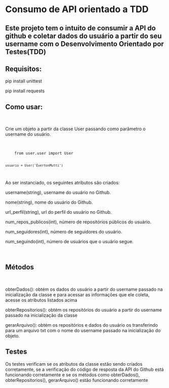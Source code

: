 <h1>Consumo de API orientado a TDD</h1>
<h2>Este projeto tem o intuito de consumir a API do github e coletar dados do usuário a partir do seu username com o Desenvolvimento Orientado por Testes(TDD)</h2>

<h2>Requisitos:</h2>
<p>pip install unittest</p>
<p>pip install requests </p>

<h2>Como usar:</h2>
<br>
<p>Crie um objeto a partir da classe User passando como parâmetro o username do usuário.</p>
<br>
<code>
    from user.user import User
    
    usuario = User('EvertonMutti')
</code>
<p>Ao ser instanciado, os seguintes atributos são criados:</p>
<p>username(string), username do usuário no Github.</p>
<p>nome(string), nome do usuário do Github.</p>
<p>url_perfil(string), url do perfil do usuário no Github.</p>
<p>num_repos_publicos(int), número de repositórios públicos do usuário.</p>
<p>num_seguidores(int), número de seguidores do usuário.</p>
<p>num_seguindo(int), número de usuários que o usuário segue.</p>
<br>
<h2>Métodos</h2>
<br>
<p>obterDados(): obtém os dados do usuário a partir do username passado na inicialização da classe e para acessar as informações que ele coleta, acesse os atributos listados acima</p>
<p>obterRepositorios(): obtém os repositórios do usuário a partir do username passado na inicialização da classe</p>
<p>gerarArquivo(): obtém os repositórios e dados do usuário os transferindo para um arquivo txt com o nome do username passado na inicialização do objeto.</p> 

<h2>Testes</h2>
<p>Os testes verificam se os atributos da classe estão sendo criados corretamente, se a verificação do código de resposta da API do Github está funcionando corretamente e se os métodos como obterDados(), obterRepositorios(), gerarArquivo() estão funcionando corretamente</p>

    
    